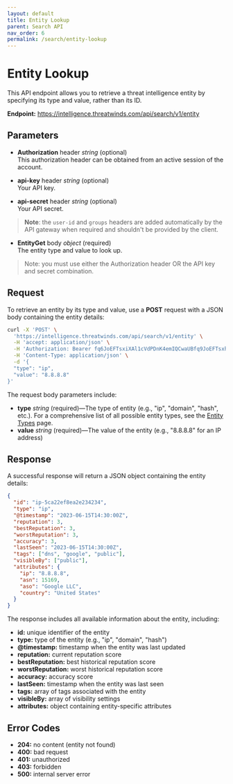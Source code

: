 ```yaml
---
layout: default
title: Entity Lookup
parent: Search API
nav_order: 6
permalink: /search/entity-lookup
---
```


# Entity Lookup

This API endpoint allows you to retrieve a threat intelligence entity by specifying its type and value, rather than its ID.

**Endpoint:** https://intelligence.threatwinds.com/api/search/v1/entity

## Parameters

* **Authorization** header _string_ (optional)  
  This authorization header can be obtained from an active session of the account.

* **api-key** header _string_ (optional)  
  Your API key.

* **api-secret** header _string_ (optional)  
  Your API secret.

> **Note**: the `user-id` and `groups` headers are added automatically by the API gateway when required and shouldn't be provided by the client.

* **EntityGet** body _object_ (required)  
  The entity type and value to look up.

> Note: you must use either the Authorization header OR the API key and secret combination.

## Request

To retrieve an entity by its type and value, use a **POST** request with a JSON body containing the entity details:

```bash
curl -X 'POST' \
  'https://intelligence.threatwinds.com/api/search/v1/entity' \
  -H 'accept: application/json' \
  -H 'Authorization: Bearer fq6JoEFTsxiXAl1cVdPDnK4emIQCwaUBfq9JoEFTsxhXAl1cVxPDnK4emIQCwaUB' \
  -H 'Content-Type: application/json' \
  -d '{
  "type": "ip",
  "value": "8.8.8.8"
}'
```

The request body parameters include:

* **type** _string_ (required)—The type of entity (e.g., "ip", "domain", "hash", etc.). For a comprehensive list of all possible entity types, see the [Entity Types](/search/entity-types) page.
* **value** _string_ (required)—The value of the entity (e.g., "8.8.8.8" for an IP address)

## Response

A successful response will return a JSON object containing the entity details:

```json
{
  "id": "ip-5ca22ef8ea2e234234",
  "type": "ip",
  "@timestamp": "2023-06-15T14:30:00Z",
  "reputation": 3,
  "bestReputation": 3,
  "worstReputation": 3,
  "accuracy": 3,
  "lastSeen": "2023-06-15T14:30:00Z",
  "tags": ["dns", "google", "public"],
  "visibleBy": ["public"],
  "attributes": {
    "ip": "8.8.8.8",
    "asn": 15169,
    "aso": "Google LLC",
    "country": "United States"
  }
}
```

The response includes all available information about the entity, including:

* **id:** unique identifier of the entity
* **type:** type of the entity (e.g., "ip", "domain", "hash")
* **@timestamp:** timestamp when the entity was last updated
* **reputation:** current reputation score
* **bestReputation:** best historical reputation score
* **worstReputation:** worst historical reputation score
* **accuracy:** accuracy score
* **lastSeen:** timestamp when the entity was last seen
* **tags:** array of tags associated with the entity
* **visibleBy:** array of visibility settings
* **attributes:** object containing entity-specific attributes

## Error Codes

* **204:** no content (entity not found)
* **400:** bad request
* **401:** unauthorized
* **403:** forbidden
* **500:** internal server error
